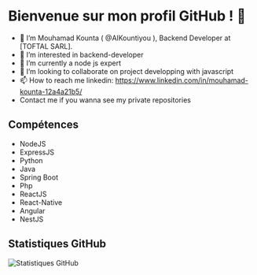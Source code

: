 # Bienvenue sur mon profil GitHub ! 👋

- 👋 I’m Mouhamad Kounta ( @AlKountiyou ), Backend Developer at [TOFTAL SARL].
- 👀 I’m interested in backend-developer
- 🌱 I’m currently a node js expert
- 💞️ I’m looking to collaborate on project developping with javascript
- 📫 How to reach me linkedin: https://www.linkedin.com/in/mouhamad-kounta-12a4a21b5/
- Contact me if you wanna see my private repositories

## Compétences

- NodeJS
- ExpressJS
- Python
- Java
- Spring Boot
- Php
- ReactJS
- React-Native
- Angular
- NestJS

## Statistiques GitHub

![Statistiques GitHub](https://github-readme-stats.vercel.app/api?username=alkountiyou&show_icons=true&theme=radical)


<!---
AlKountiyou/AlKountiyou is a ✨ special ✨ repository because its `README.md` (this file) appears on your GitHub profile.
You can click the Preview link to take a look at your changes.
--->
